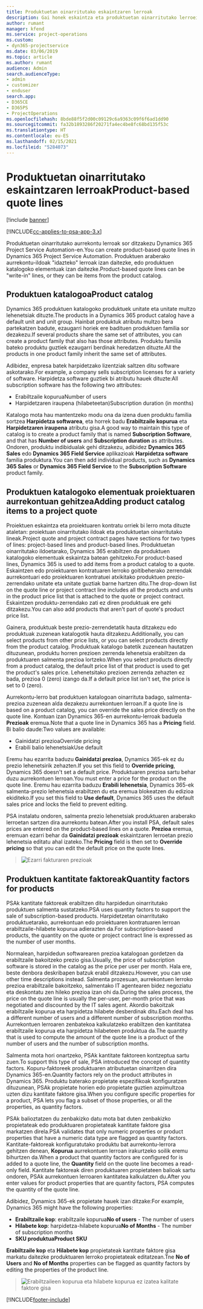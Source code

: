 ```yaml
---
title: Produktuetan oinarritutako eskaintzaren lerroak
description: Gai honek eskaintza eta produktuetan oinarritutako lerroei buruzko informazioa ematen du.
author: rumant
manager: kfend
ms.service: project-operations
ms.custom:
- dyn365-projectservice
ms.date: 03/06/2019
ms.topic: article
ms.author: rumant
audience: Admin
search.audienceType:
- admin
- customizer
- enduser
search.app:
- D365CE
- D365PS
- ProjectOperations
ms.openlocfilehash: 8bde88f5f2d00c09129c6a9363c09f6f6ad1dd90
ms.sourcegitcommit: fa32b1893286f20271fa4ec4be8fc68bd135f53c
ms.translationtype: HT
ms.contentlocale: eu-ES
ms.lasthandoff: 02/15/2021
ms.locfileid: "5284073"
---
```

# <a name="product-based-quote-lines"></a><span data-ttu-id="b6cd3-103">Produktuetan oinarritutako eskaintzaren lerroak</span><span class="sxs-lookup"><span data-stu-id="b6cd3-103">Product-based quote lines</span></span>

[!include [banner](../includes/psa-now-project-operations.md)]

[!INCLUDE[cc-applies-to-psa-app-3.x](../includes/cc-applies-to-psa-app-3x.md)]


<span data-ttu-id="b6cd3-104">Produktuetan oinarritutako aurrekontu lerroak sor ditzakezu Dynamics 365 Project Service Automation-en.</span><span class="sxs-lookup"><span data-stu-id="b6cd3-104">You can create product-based quote lines in Dynamics 365 Project Service Automation.</span></span> <span data-ttu-id="b6cd3-105">Produktuen araberako aurrekontu-ildoak "idazteko" lerroak izan daitezke, edo produktuen katalogoko elementuak izan daitezke.</span><span class="sxs-lookup"><span data-stu-id="b6cd3-105">Product-based quote lines can be "write-in" lines, or they can be items from the product catalog.</span></span>

## <a name="product-catalog"></a><span data-ttu-id="b6cd3-106">Produktuen katalogoa</span><span class="sxs-lookup"><span data-stu-id="b6cd3-106">Product catalog</span></span>

<span data-ttu-id="b6cd3-107">Dynamics 365 produktuen katalogoko produktuek unitate eta unitate multzo lehenetsiak dituzte.</span><span class="sxs-lookup"><span data-stu-id="b6cd3-107">The products in a Dynamics 365 product catalog have a default unit and unit group.</span></span> <span data-ttu-id="b6cd3-108">Hainbat produktuk atributu multzo bera partekatzen badute, ezaugarri horiek ere badituen produktuen familia sor dezakezu.</span><span class="sxs-lookup"><span data-stu-id="b6cd3-108">If several products share the same set of attributes, you can create a product family that also has those attributes.</span></span> <span data-ttu-id="b6cd3-109">Produktu familia bateko produktu guztiek ezaugarri berdinak heredatzen dituzte.</span><span class="sxs-lookup"><span data-stu-id="b6cd3-109">All the products in one product family inherit the same set of attributes.</span></span>

<span data-ttu-id="b6cd3-110">Adibidez, enpresa batek harpidetzako lizentziak saltzen ditu software askotarako.</span><span class="sxs-lookup"><span data-stu-id="b6cd3-110">For example, a company sells subscription licenses for a variety of software.</span></span> <span data-ttu-id="b6cd3-111">Harpidetza software guztiek bi atributu hauek dituzte:</span><span class="sxs-lookup"><span data-stu-id="b6cd3-111">All subscription software has the following two attributes:</span></span>

- <span data-ttu-id="b6cd3-112">Erabiltzaile kopurua</span><span class="sxs-lookup"><span data-stu-id="b6cd3-112">Number of users</span></span> 
- <span data-ttu-id="b6cd3-113">Harpidetzaren iraupena (hilabeteetan)</span><span class="sxs-lookup"><span data-stu-id="b6cd3-113">Subscription duration (in months)</span></span>

<span data-ttu-id="b6cd3-114">Katalogo mota hau mantentzeko modu ona da izena duen produktu familia sortzea **Harpidetza softwarea**, eta horrek badu **Erabiltzaile kopurua** eta **Harpidetzaren iraupena** atributu gisa.</span><span class="sxs-lookup"><span data-stu-id="b6cd3-114">A good way to maintain this type of catalog is to create a product family that is named **Subscription Software**, and that has **Number of users** and **Subscription duration** as attributes.</span></span> <span data-ttu-id="b6cd3-115">Ondoren, produktu indibidualak gehi ditzakezu, adibidez **Dynamics 365 Sales** edo **Dynamics 365 Field Service** aplikazioak **Harpidetza software** familia produktura.</span><span class="sxs-lookup"><span data-stu-id="b6cd3-115">You can then add individual products, such as **Dynamics 365 Sales** or **Dynamics 365 Field Service** to the **Subscription Software** product family.</span></span>

## <a name="adding-product-catalog-items-to-a-project-quote"></a><span data-ttu-id="b6cd3-116">Produktuen katalogoko elementuak proiektuaren aurrekontuan gehitzea</span><span class="sxs-lookup"><span data-stu-id="b6cd3-116">Adding product catalog items to a project quote</span></span>

<span data-ttu-id="b6cd3-117">Proiektuen eskaintza eta proiektuaren kontratu orriek bi lerro mota dituzte ataletan: proiektuan oinarritutako ildoak eta produktuetan oinarritutako lineak.</span><span class="sxs-lookup"><span data-stu-id="b6cd3-117">Project quote and project contract pages have sections for two types of lines: project-based lines and product-based lines.</span></span> <span data-ttu-id="b6cd3-118">Produktuetan oinarritutako ildoetarako, Dynamics 365 erabiltzen da produktuen katalogoko elementuak eskaintza batean gehitzeko.</span><span class="sxs-lookup"><span data-stu-id="b6cd3-118">For product-based lines, Dynamics 365 is used to add items from a product catalog to a quote.</span></span> <span data-ttu-id="b6cd3-119">Eskaintzen edo proiektuaren kontratuaren lerroko goitibeherako zerrendak aurrekontuari edo proiektuaren kontratuei atxikitako produktuen prezio-zerrendako unitate eta unitate guztiak barne hartzen ditu.</span><span class="sxs-lookup"><span data-stu-id="b6cd3-119">The drop-down list on the quote line or project contract line includes all the products and units in the product price list that is attached to the quote or project contract.</span></span> <span data-ttu-id="b6cd3-120">Eskaintzen produktu-zerrendako zati ez diren produktuak ere gehi ditzakezu.</span><span class="sxs-lookup"><span data-stu-id="b6cd3-120">You can also add products that aren't part of quote's product price list.</span></span>

<span data-ttu-id="b6cd3-121">Gainera, produktuak beste prezio-zerrendetatik hauta ditzakezu edo produktuak zuzenean katalogotik hauta ditzakezu.</span><span class="sxs-lookup"><span data-stu-id="b6cd3-121">Additionally, you can select products from other price lists, or you can select products directly from the product catalog.</span></span> <span data-ttu-id="b6cd3-122">Produktuak katalogo batetik zuzenean hautatzen dituzunean, produktu horren prezioen zerrenda lehenetsia erabiltzen da produktuaren salmenta prezioa lortzeko.</span><span class="sxs-lookup"><span data-stu-id="b6cd3-122">When you select products directly from a product catalog, the default price list of that product is used to get the product's sales price.</span></span> <span data-ttu-id="b6cd3-123">Lehenetsitako prezioen zerrenda zehazten ez bada, prezioa 0 (zero) izango da.</span><span class="sxs-lookup"><span data-stu-id="b6cd3-123">If a default price list isn't set, the price is set to 0 (zero).</span></span>

<span data-ttu-id="b6cd3-124">Aurrekontu-lerro bat produktuen katalogoan oinarrituta badago, salmenta-prezioa zuzenean alda dezakezu aurrekontuen lerroan.</span><span class="sxs-lookup"><span data-stu-id="b6cd3-124">If a quote line is based on a product catalog, you can override the sales price directly on the quote line.</span></span> <span data-ttu-id="b6cd3-125">Kontuan izan Dynamics 365-en aurrekontu-lerroak baduela **Prezioak** eremua.</span><span class="sxs-lookup"><span data-stu-id="b6cd3-125">Note that a quote line in Dynamics 365 has a **Pricing** field.</span></span> <span data-ttu-id="b6cd3-126">Bi balio daude:</span><span class="sxs-lookup"><span data-stu-id="b6cd3-126">Two values are available:</span></span>

- <span data-ttu-id="b6cd3-127">Gainidatzi prezioa</span><span class="sxs-lookup"><span data-stu-id="b6cd3-127">Override pricing</span></span>  
- <span data-ttu-id="b6cd3-128">Erabili balio lehenetsiak</span><span class="sxs-lookup"><span data-stu-id="b6cd3-128">Use default</span></span>

<span data-ttu-id="b6cd3-129">Eremu hau ezarrita baduzu **Gainidatzi prezioa**, Dynamics 365-ek ez du prezio lehenetsirik zehazten.</span><span class="sxs-lookup"><span data-stu-id="b6cd3-129">If you set this field to **Override pricing**, Dynamics 365 doesn't set a default price.</span></span> <span data-ttu-id="b6cd3-130">Produktuaren prezioa sartu behar duzu aurrekontuen lerroan.</span><span class="sxs-lookup"><span data-stu-id="b6cd3-130">You must enter a price for the product on the quote line.</span></span> <span data-ttu-id="b6cd3-131">Eremu hau ezarrita baduzu **Erabili lehenetsia**, Dynamics 365-ek salmenta-prezio lehenetsia erabiltzen du eta eremua blokeatzen du edizioa ekiditeko.</span><span class="sxs-lookup"><span data-stu-id="b6cd3-131">If you set this field to **Use default**, Dynamics 365 uses the default sales price and locks the field to prevent editing.</span></span>

<span data-ttu-id="b6cd3-132">PSA instalatu ondoren, salmenta prezio lehenetsiak produktuaren araberako lerroetan sartzen dira aurrekontu batean.</span><span class="sxs-lookup"><span data-stu-id="b6cd3-132">After you install PSA, default sales prices are entered on the product-based lines on a quote.</span></span> <span data-ttu-id="b6cd3-133">**Prezioa** eremua, eremuan ezarri behar da **Gainidatzi prezioak** eskaintzaren lerroetan prezio lehenetsia editatu ahal izateko.</span><span class="sxs-lookup"><span data-stu-id="b6cd3-133">The **Pricing** field is then set to **Override pricing** so that you can edit the default price on the quote lines.</span></span>

> ![Ezarri fakturaren prezioak](media/basic-guide-10.png)
 
## <a name="quantity-factors-for-products"></a><span data-ttu-id="b6cd3-135">Produktuen kantitate faktoreak</span><span class="sxs-lookup"><span data-stu-id="b6cd3-135">Quantity factors for products</span></span>

<span data-ttu-id="b6cd3-136">PSAk kantitate faktoreak erabiltzen ditu harpidedun oinarritutako produktuen salmenta sustatzeko.</span><span class="sxs-lookup"><span data-stu-id="b6cd3-136">PSA uses quantity factors to support the sale of subscription-based products.</span></span> <span data-ttu-id="b6cd3-137">Harpidetzetan oinarritutako produktuetarako, aurrekontuan edo proiektuaren kontratuaren lerroan erabiltzaile-hilabete kopurua adierazten da.</span><span class="sxs-lookup"><span data-stu-id="b6cd3-137">For subscription-based products, the quantity on the quote or project contract line is expressed as the number of user months.</span></span>

<span data-ttu-id="b6cd3-138">Normalean, harpidedun softwarearen prezioa katalogoan gordetzen da erabiltzaile bakoitzeko prezio gisa.</span><span class="sxs-lookup"><span data-stu-id="b6cd3-138">Usually, the price of subscription software is stored in the catalog as the price per user per month.</span></span> <span data-ttu-id="b6cd3-139">Hala ere, beste denbora deskribapen batzuk erabil ditzakezu.</span><span class="sxs-lookup"><span data-stu-id="b6cd3-139">However, you can use other time descriptions instead.</span></span> <span data-ttu-id="b6cd3-140">Salmenta prozesuan, aurrekontuen lerroko prezioa erabiltzaile bakoitzeko, salmentako IT agentearen bidez negoziatu eta deskontatu zen hileko prezioa izan ohi da.</span><span class="sxs-lookup"><span data-stu-id="b6cd3-140">During the sales process, the price on the quote line is usually the per-user, per-month price that was negotiated and discounted by the IT sales agent.</span></span> <span data-ttu-id="b6cd3-141">Akordio bakoitzak erabiltzaile kopurua eta harpidetza hilabete desberdinak ditu.</span><span class="sxs-lookup"><span data-stu-id="b6cd3-141">Each deal has a different number of users and a different number of subscription months.</span></span> <span data-ttu-id="b6cd3-142">Aurrekontuen lerroaren zenbatekoa kalkulatzeko erabiltzen den kantitatea erabiltzaile kopurua eta harpidetza hilabeteen produktua da.</span><span class="sxs-lookup"><span data-stu-id="b6cd3-142">The quantity that is used to compute the amount of the quote line is a product of the number of users and the number of subscription months.</span></span>

<span data-ttu-id="b6cd3-143">Salmenta mota hori onartzeko, PSAk kantitate faktoreen kontzeptua sartu zuen.</span><span class="sxs-lookup"><span data-stu-id="b6cd3-143">To support this type of sale, PSA introduced the concept of quantity factors.</span></span> <span data-ttu-id="b6cd3-144">Kopuru-faktoreek produktuaren atributuetan oinarritzen dira Dynamics 365-en.</span><span class="sxs-lookup"><span data-stu-id="b6cd3-144">Quantity factors rely on the product attributes in Dynamics 365.</span></span> <span data-ttu-id="b6cd3-145">Produktu baterako propietate espezifikoak konfiguratzen dituzunean, PSAk propietate horien edo propietate guztien azpimultzoa uzten dizu kantitate faktore gisa.</span><span class="sxs-lookup"><span data-stu-id="b6cd3-145">When you configure specific properties for a product, PSA lets you flag a subset of those properties, or all the properties, as quantity factors.</span></span>

<span data-ttu-id="b6cd3-146">PSAk balioztatzen du zenbakizko datu mota bat duten zenbakizko propietateak edo produktuaren propietateak kantitate faktore gisa markatzen direla.</span><span class="sxs-lookup"><span data-stu-id="b6cd3-146">PSA validates that only numeric properties or product properties that have a numeric data type are flagged as quantity factors.</span></span> <span data-ttu-id="b6cd3-147">Kantitate-faktoreak konfiguratutako produktu bat aurrekontu-lerrora gehitzen denean, **Kopurua** aurrekontuen lerroan irakurtzeko soilik eremu bihurtzen da.</span><span class="sxs-lookup"><span data-stu-id="b6cd3-147">When a product that quantity factors are configured for is added to a quote line, the **Quantity** field on the quote line becomes a read-only field.</span></span> <span data-ttu-id="b6cd3-148">Kantitate faktoreak diren produktuaren propietateen balioak sartu ondoren, PSAk aurrekontuen lerroaren kantitatea kalkulatzen du.</span><span class="sxs-lookup"><span data-stu-id="b6cd3-148">After you enter values for product properties that are quantity factors, PSA computes the quantity of the quote line.</span></span>

<span data-ttu-id="b6cd3-149">Adibidez, Dynamics 365-ek propietate hauek izan ditzake:</span><span class="sxs-lookup"><span data-stu-id="b6cd3-149">For example, Dynamics 365 might have the following properties:</span></span> 

- <span data-ttu-id="b6cd3-150">**Erabiltzaile kop**: erabiltzaile kopurua</span><span class="sxs-lookup"><span data-stu-id="b6cd3-150">**No of users** - The number of users</span></span> 
- <span data-ttu-id="b6cd3-151">**Hilabete kop**: harpidetza-hilabete kopurua</span><span class="sxs-lookup"><span data-stu-id="b6cd3-151">**No of Months** - The number of subscription months</span></span>
- <span data-ttu-id="b6cd3-152">**SKU produktua**</span><span class="sxs-lookup"><span data-stu-id="b6cd3-152">**Product SKU**</span></span> 

<span data-ttu-id="b6cd3-153">**Erabiltzaile kop** eta **Hilabete kop** propietateak kantitate faktore gisa markatu daitezke produktuaren lerroko propietateak editatzean.</span><span class="sxs-lookup"><span data-stu-id="b6cd3-153">Tne **No of Users** and **No of Months** properties can be flagged as quantity factors by editing the properties of the product line.</span></span> 

> ![Erabiltzaileen kopurua eta hilabete kopurua ez izatea kalitate faktore gisa](media/basic-guide-11.png)
 


[!INCLUDE[footer-include](../includes/footer-banner.md)]